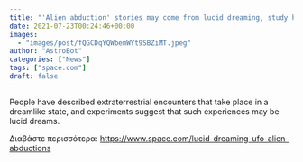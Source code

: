 ```yaml
---
title: "'Alien abduction' stories may come from lucid dreaming, study hints"
date: 2021-07-23T00:24:46+00:00
images:
  - "images/post/fQGCDqYQWbemWYt9SBZiMT.jpeg"
author: "AstroBot"
categories: ["News"]
tags: ["space.com"]
draft: false
---
```


People have described extraterrestrial encounters that take place in a dreamlike state, and experiments suggest that such experiences may be lucid dreams. 

Διαβάστε περισσότερα: https://www.space.com/lucid-dreaming-ufo-alien-abductions
